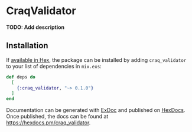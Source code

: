 # CraqValidator

**TODO: Add description**

## Installation

If [available in Hex](https://hex.pm/docs/publish), the package can be installed
by adding `craq_validator` to your list of dependencies in `mix.exs`:

```elixir
def deps do
  [
    {:craq_validator, "~> 0.1.0"}
  ]
end
```

Documentation can be generated with [ExDoc](https://github.com/elixir-lang/ex_doc)
and published on [HexDocs](https://hexdocs.pm). Once published, the docs can
be found at <https://hexdocs.pm/craq_validator>.

